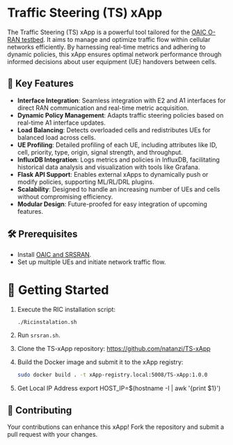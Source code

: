 # Traffic Steering (TS) xApp

The Traffic Steering (TS) xApp is a powerful tool tailored for the [OAIC O-RAN testbed](https://www.openaicellular.org/). It aims to manage and optimize traffic flow within cellular networks efficiently. By harnessing real-time metrics and adhering to dynamic policies, this xApp ensures optimal network performance through informed decisions about user equipment (UE) handovers between cells.

## 🌟 Key Features

- **Interface Integration**: Seamless integration with E2 and A1 interfaces for direct RAN communication and real-time metric acquisition.
- **Dynamic Policy Management**: Adapts traffic steering policies based on real-time A1 interface updates.
- **Load Balancing**: Detects overloaded cells and redistributes UEs for balanced load across cells.
- **UE Profiling**: Detailed profiling of each UE, including attributes like ID, cell, priority, type, origin, signal strength, and throughput.
- **InfluxDB Integration**: Logs metrics and policies in InfluxDB, facilitating historical data analysis and visualization with tools like Grafana.
- **Flask API Support**: Enables external xApps to dynamically push or modify policies, supporting ML/RL/DRL plugins.
- **Scalability**: Designed to handle an increasing number of UEs and cells without compromising efficiency.
- **Modular Design**: Future-proofed for easy integration of upcoming features.

## 🛠 Prerequisites

- Install [OAIC and SRSRAN](https://openaicellular.github.io/oaic/).
- Set up multiple UEs and initiate network traffic flow.

# 🚀 Getting Started

1. Execute the RIC installation script:
   ```bash
   ./Ricinstalation.sh

2. Run `srsran.sh`.

4. Clone the TS-xApp repository: https://github.com/natanzi/TS-xApp
5. Build the Docker image and submit it to the xApp registry:
   ```bash
   sudo docker build . -t xApp-registry.local:5008/TS-xApp:1.0.0
   
6. Get Local IP Address
   export HOST_IP=$(hostname -I | awk '{print $1}')

## 🤝 Contributing
Your contributions can enhance this xApp! Fork the repository and submit a pull request with your changes.
